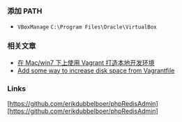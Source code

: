 ### 添加 PATH
- `VBoxManage` `C:\Program Files\Oracle\VirtualBox`

### 相关文章
- [在 Mac/win7 下上使用 Vagrant 打造本地开发环境](https://segmentfault.com/a/1190000002645737)
- [Add some way to increase disk space from Vagrantfile](https://github.com/mitchellh/vagrant/issues/2339)

### Links
[https://github.com/erikdubbelboer/phpRedisAdmin][https://github.com/erikdubbelboer/phpRedisAdmin]
